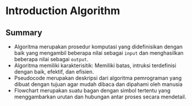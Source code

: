 # Introduction Algorithm

## Summary
- Algoritma merupakan prosedur komputasi yang didefinisikan dengan baik yang mengambil beberapa nilai sebagai `input` dan menghasilkan beberapa nilai sebagai `output`.
- Algoritma memiliki karakterisitik: Memiliki batas, intruksi terdefinisi dengan baik, efektif, dan efisien.
- Pseudocode merupakan deskripsi dari algoritma pemrograman yang dibuat dengan tujuan agar mudah dibaca dan dipahami oleh manusia
- Flowchart merupakan suatu bagan dengan simbol tertentu yang menggambarkan urutan dan hubungan antar proses secara mendetail.